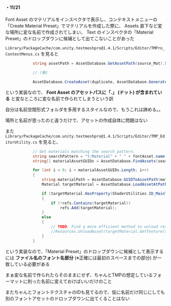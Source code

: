 <h4>・11/21</h4>

Font Asset のマテリアルをインスペクタで表示し、コンテキストメニューの「Create Material Preset」でマテリアルを作成した際に、 Assets 直下など変な場所に変な名前で作成されてしまい、 Text のインスペクタの「Material Preset」のドロップダウンに候補として出てこないことがあった

`Library/PackageCache/com.unity.textmeshpro@1.4.1/Scripts/Editor/TMPro_ContextMenus.cs` を見ると

```csharp
            string assetPath = AssetDatabase.GetAssetPath(source_Mat).Split('.')[0];

            // (略)

            AssetDatabase.CreateAsset(duplicate, AssetDatabase.GenerateUniqueAssetPath(assetPath + ".mat"));
```

という実装なので、 **Font Asset のアセットパスに「.」 (ドット) が含まれている** と変なところに変な名前で作られてしまうという訳

自分は名前空間形式フォルダを多用するスタイルなので、もうこれは諦める。。

場所と名前が思ったのと違うだけで、アセットの作成自体に問題はない

また `Library/PackageCache/com.unity.textmeshpro@1.4.1/Scripts/Editor/TMP_EditorUtility.cs` を見ると、

```csharp
            // Get materials matching the search pattern.
            string searchPattern = "t:Material" + " " + fontAsset.name.Split(new char[] { ' ' })[0];
            string[] materialAssetGUIDs = AssetDatabase.FindAssets(searchPattern);

            for (int i = 0; i < materialAssetGUIDs.Length; i++)
            {
                string materialPath = AssetDatabase.GUIDToAssetPath(materialAssetGUIDs[i]);
                Material targetMaterial = AssetDatabase.LoadAssetAtPath<Material>(materialPath);

                if (targetMaterial.HasProperty(ShaderUtilities.ID_MainTex) && targetMaterial.GetTexture(ShaderUtilities.ID_MainTex) != null && mat.GetTexture(ShaderUtilities.ID_MainTex) != null && targetMaterial.GetTexture(ShaderUtilities.ID_MainTex).GetInstanceID() == mat.GetTexture(ShaderUtilities.ID_MainTex).GetInstanceID())
                {
                    if (!refs.Contains(targetMaterial))
                        refs.Add(targetMaterial);
                }
                else
                {
                    // TODO: Find a more efficient method to unload resources.
                    //Resources.UnloadAsset(targetMaterial.GetTexture(ShaderUtilities.ID_MainTex));
                }
            }
```

という実装なので、「Material Preset」のドロップダウンに候補として表示するには **ファイル名のフォント名部分** (※正確には最初のスペースまでの部分) が一致している必要がある

まぁ変な名前で作られたらそのままにせず、ちゃんとTMPの想定しているフォーマットに則った名前に変えておけばいいだけのこと

またちゃんとフォントテクスチャのIDも見てるので、仮に名前だけ同じにしても別のフォントアセットのドロップダウンに出てくることはない
